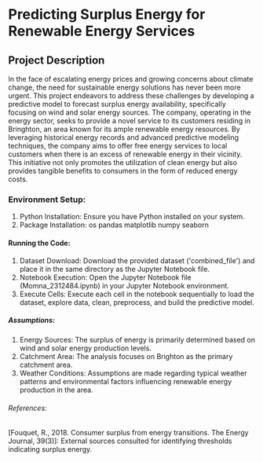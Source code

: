 # Predicting Surplus Energy for Renewable Energy Services

## Project Description
In the face of escalating energy prices and growing concerns about climate change, the need for sustainable energy solutions has never been more urgent. This project endeavors to address these challenges by developing a predictive model to forecast surplus energy availability, specifically focusing on wind and solar energy sources.
The company, operating in the energy sector, seeks to provide a novel service to its customers residing in Bringhton, an area known for its ample renewable energy resources. By leveraging historical energy records and advanced predictive modeling techniques, the company aims to offer free energy services to local customers when there is an excess of renewable energy in their vicinity. This initiative not only promotes the utilization of clean energy but also provides tangible benefits to consumers in the form of reduced energy costs.

### Environment Setup:
1. Python Installation: Ensure you have Python installed on your system. 
2. Package Installation: 
os
pandas
matplotlib
numpy
seaborn

#### Running the Code:
1. Dataset Download: Download the provided dataset ('combined_file') and place it in the same directory as the Jupyter Notebook file.
2. Notebook Execution: Open the Jupyter Notebook file (Momna_2312484.ipynb) in your Jupyter Notebook environment.
3. Execute Cells: Execute each cell in the notebook sequentially to load the dataset, explore data, clean, preprocess, and build the predictive model.

##### Assumptions:
1. Energy Sources: The surplus of energy is primarily determined based on wind and solar energy production levels.
2. Catchment Area: The analysis focuses on Brighton  as the primary catchment area.
3. Weather Conditions: Assumptions are made regarding typical weather patterns and environmental factors influencing renewable energy production in the area.

###### References:
[Fouquet, R., 2018. Consumer surplus from energy transitions. The Energy Journal, 39(3)]: External sources consulted for identifying thresholds indicating surplus energy.


